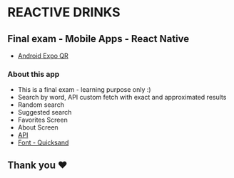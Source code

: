 # REACTIVE DRINKS

## Final exam - Mobile Apps - React Native

- [Android Expo QR](https://expo.dev/@natdv/reactiveDrinksFinal)

### About this app

- This is a final exam - learning purpose only :)
- Search by word, API custom fetch with exact and approximated results
- Random search
- Suggested search
- Favorites Screen
- About Screen
- [API](https://www.thecocktaildb.com/api.php)
- [Font - Quicksand](https://fonts.googleapis.com/css2?family=Quicksand:wght@300;400;500;600;700&display=swap)

## Thank you ♥
